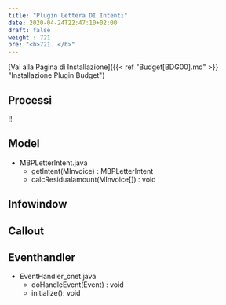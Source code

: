 ```yaml
---
title: "Plugin Lettera DI Intenti"
date: 2020-04-24T22:47:10+02:00
draft: false
weight : 721
pre: "<b>721. </b>"
---
```


[Vai alla Pagina di Installazione]({{< ref "Budget[BDG00].md" >}} "Installazione Plugin Budget")

## Processi
!!

## Model
- MBPLetterIntent.java
    - getIntent(MInvoice) : MBPLetterIntent
    - calcResidualamount(MInvoice[]) : void

## Infowindow


## Callout


## Eventhandler
- EventHandler_cnet.java
    - doHandleEvent(Event) : void
    - initialize(): void

